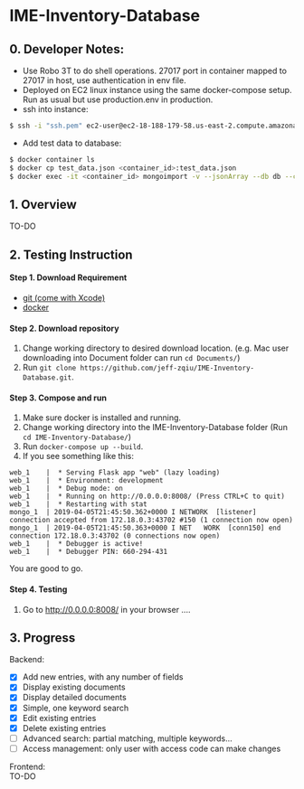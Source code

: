 # IME-Inventory-Database

## 0. Developer Notes:
* Use Robo 3T to do shell operations. 27017 port in container mapped to 27017 in host, use authentication in env file.   
* Deployed on EC2 linux instance using the same docker-compose setup. Run as usual but use production.env in production.
* ssh into instance:
```bash
$ ssh -i "ssh.pem" ec2-user@ec2-18-188-179-58.us-east-2.compute.amazonaws.com
```
* Add test data to database:
```bash
$ docker container ls
$ docker cp test_data.json <container_id>:test_data.json
$ docker exec -it <container_id> mongoimport -v --jsonArray --db db --collection inventory --authenticationDatabase admin --username <username> --password <password> --file test_data.json
```



## 1. Overview
TO-DO
## 2. Testing Instruction
 
#### Step 1. Download Requirement
* [git (come with Xcode)](https://developer.apple.com/xcode/)
* [docker](https://www.docker.com/products/docker-desktop)


#### Step 2. Download repository
1. Change working directory to desired download location. (e.g. Mac user downloading into Document folder can run ```cd Documents/```)  
2. Run ```git clone https://github.com/jeff-zqiu/IME-Inventory-Database.git```. 

#### Step 3. Compose and run
1. Make sure docker is installed and running. 
2. Change working directory into the IME-Inventory-Database folder (Run ```cd IME-Inventory-Database/```) 
3. Run ```docker-compose up --build```.  
4. If you see something like this:  
```
web_1    |  * Serving Flask app "web" (lazy loading)
web_1    |  * Environment: development
web_1    |  * Debug mode: on
web_1    |  * Running on http://0.0.0.0:8008/ (Press CTRL+C to quit)
web_1    |  * Restarting with stat
mongo_1  | 2019-04-05T21:45:50.362+0000 I NETWORK  [listener] connection accepted from 172.18.0.3:43702 #150 (1 connection now open)
mongo_1  | 2019-04-05T21:45:50.363+0000 I NET   WORK  [conn150] end connection 172.18.0.3:43702 (0 connections now open)
web_1    |  * Debugger is active!
web_1    |  * Debugger PIN: 660-294-431
```
You are good to go.

#### Step 4. Testing
1. Go to http://0.0.0.0:8008/ in your browser
....


## 3. Progress
Backend:
- [x] Add new entries, with any number of fields
- [x] Display existing documents
- [x] Display detailed documents
- [x] Simple, one keyword search
- [x] Edit existing entries
- [x] Delete existing entries
- [ ] Advanced search: partial matching, multiple keywords...
- [ ] Access management: only user with access code can make changes

Frontend:  
TO-DO
